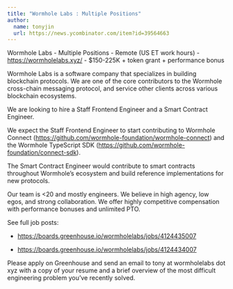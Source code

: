 ```yaml
---
title: "Wormhole Labs : Multiple Positions"
author:
  name: tonyjin
  url: https://news.ycombinator.com/item?id=39564663
---
```

Wormhole Labs - Multiple Positions - Remote (US ET work hours) - <a href="https:&#x2F;&#x2F;wormholelabs.xyz&#x2F;" rel="nofollow">https:&#x2F;&#x2F;wormholelabs.xyz&#x2F;</a> - $150-225K + token grant + performance bonus

Wormhole Labs is a software company that specializes in building blockchain protocols. We are one of the core contributors to the Wormhole cross-chain messaging protocol, and service other clients across various blockchain ecosystems.

We are looking to hire a Staff Frontend Engineer and a Smart Contract Engineer.

We expect the Staff Frontend Engineer to start contributing to Wormhole Connect (<a href="https:&#x2F;&#x2F;github.com&#x2F;wormhole-foundation&#x2F;wormhole-connect">https:&#x2F;&#x2F;github.com&#x2F;wormhole-foundation&#x2F;wormhole-connect</a>) and the Wormhole TypeScript SDK (<a href="https:&#x2F;&#x2F;github.com&#x2F;wormhole-foundation&#x2F;connect-sdk">https:&#x2F;&#x2F;github.com&#x2F;wormhole-foundation&#x2F;connect-sdk</a>).

The Smart Contract Engineer would contribute to smart contracts throughout Wormhole’s ecosystem and build reference implementations for new protocols.

Our team is &lt;20 and mostly engineers. We believe in high agency, low egos, and strong collaboration. We offer highly competitive compensation with performance bonuses and unlimited PTO.

See full job posts:

- <a href="https:&#x2F;&#x2F;boards.greenhouse.io&#x2F;wormholelabs&#x2F;jobs&#x2F;4124435007" rel="nofollow">https:&#x2F;&#x2F;boards.greenhouse.io&#x2F;wormholelabs&#x2F;jobs&#x2F;4124435007</a>

- <a href="https:&#x2F;&#x2F;boards.greenhouse.io&#x2F;wormholelabs&#x2F;jobs&#x2F;4124434007" rel="nofollow">https:&#x2F;&#x2F;boards.greenhouse.io&#x2F;wormholelabs&#x2F;jobs&#x2F;4124434007</a>

Please apply on Greenhouse and send an email to tony at wormholelabs dot xyz with a copy of your resume and a brief overview of the most difficult engineering problem you’ve recently solved.
